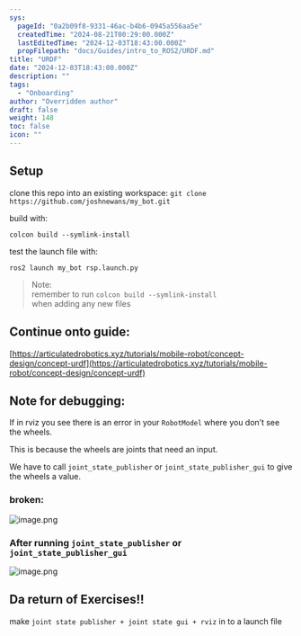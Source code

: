 ```yaml
---
sys:
  pageId: "0a2b09f8-9331-46ac-b4b6-0945a556aa5e"
  createdTime: "2024-08-21T00:29:00.000Z"
  lastEditedTime: "2024-12-03T18:43:00.000Z"
  propFilepath: "docs/Guides/intro_to_ROS2/URDF.md"
title: "URDF"
date: "2024-12-03T18:43:00.000Z"
description: ""
tags:
  - "Onboarding"
author: "Overridden author"
draft: false
weight: 148
toc: false
icon: ""
---
```


## Setup

clone this repo into an existing workspace:
`git clone https://github.com/joshnewans/my_bot.git`

build with:

`colcon build --symlink-install`

test the launch file with:

`ros2 launch my_bot rsp.launch.py`

> Note:  
> remember to run `colcon build --symlink-install`  
> when adding any new files

## Continue onto guide:

[https://articulatedrobotics.xyz/tutorials/mobile-robot/concept-design/concept-urdf](https://articulatedrobotics.xyz/tutorials/mobile-robot/concept-design/concept-urdf)

## Note for debugging:

If in rviz you see there is an error in your `RobotModel` where you don’t see the wheels.

This is because the wheels are joints that need an input. 

We have to call `joint_state_publisher` or `joint_state_publisher_gui` to give the wheels a value.

### broken:

![image.png](https://prod-files-secure.s3.us-west-2.amazonaws.com/d518164a-d88e-44d1-a4ee-3adb3bd8bce0/96a1d089-1f17-4dbf-8563-f2aef56a4d37/image.png?X-Amz-Algorithm=AWS4-HMAC-SHA256&X-Amz-Content-Sha256=UNSIGNED-PAYLOAD&X-Amz-Credential=ASIAZI2LB4662WFVPQDS%2F20250604%2Fus-west-2%2Fs3%2Faws4_request&X-Amz-Date=20250604T070947Z&X-Amz-Expires=3600&X-Amz-Security-Token=IQoJb3JpZ2luX2VjEE8aCXVzLXdlc3QtMiJHMEUCIQD8ZEt8D9hSiD4ifCZJkuXQfwJWm2lxKlS%2B%2BDIht57WdgIgfqnWFfQINcZC7bNnGdZo7mgW24uL6%2BWvGGYAMyJlWpMq%2FwMIKBAAGgw2Mzc0MjMxODM4MDUiDMjTZ%2BmSC6QTQQEoFircA8R8oEwEcHxq0pBhpenJlVGELueFNKNxIN3cCtzKXtYQjDnYGhvDEb4%2ByGsv%2Bwx3BHN6qj3GmIv%2FPSehwDjAH53NFX%2BTUVIlwhIQy%2BWEe29F0HD1P6OraG1x%2Fug%2FbkPCAdm4ea6n1XxSw%2FuaOIZN4kgT0W9WnBRtolMJ%2Bz8GosAaC2y9C35CHJ0Iqi2KsN2srZLTfxETGMYm6aH2tfvT3gPedfN30SbgpYVIZff5zH3YFW5BDVSxphlc%2B3D0s%2F%2Bqr9sJA8mZazPuBuMIhQ5ZQ%2F3WJJW6jkKLDknRuZJeUJ%2FlJc0R1IETe4xIjVAQn8E5PZRbfjONvp4zeLGSgRRjrTV5%2BrK7S0%2F2CO5Qgf%2FkvuEgfEo5kAl8h622SslBMns6VnEylEuQoWrtGOXvAimwsAADVIADCw2YtEv1tY%2BPlMtJQSRjaKcmrOhwHD7N8b57tMWdAR8uJGzCbmzQMjACe1f2PLlRzjLMBIjcpPMCqo%2BtsWyTmS5ZLmr4ADp%2BXrHNePC5OOzwvbs%2BW1AyiLt8qjrk3YmyReGoiw1NI3OvcO863qPvikjN99Z2gK0sOnxqx6gqJRDJlNpjFwguQWPmihBZ3b0h6WwRBMg7hwfnihD73MNSE9uQwuysk3iCMMXY%2F8EGOqUBjD111S0jhHGZN6kYyx1HssJ4As%2BZfVKD16qM7XPyhMEg60z%2BJEWA4RHvf4rBfm%2F%2Faz4z1W6o3RS7CPvFRt%2FdVGxAcCGf3B1%2Be1K2Q7P%2BVpA%2FswxCVN9T%2FETcNg0ukf8C5MR4v0jTiZbtyOIeeMD2NxV%2Bfo5p%2B%2FR3lq%2Bx61R6qWkvUxKJku7nxpLWZKwIisnjpIdei6dlnaGOzKE75%2Bq5CQcWvpC9&X-Amz-Signature=05bb90406129c828f59c715526722c9a7d7ac727c29eb6ded442cba0bfb1fa8f&X-Amz-SignedHeaders=host&x-id=GetObject)

### After running `joint_state_publisher` or `joint_state_publisher_gui`

![image.png](https://prod-files-secure.s3.us-west-2.amazonaws.com/d518164a-d88e-44d1-a4ee-3adb3bd8bce0/130c99c7-1b0b-4031-9953-844fc3950ff4/image.png?X-Amz-Algorithm=AWS4-HMAC-SHA256&X-Amz-Content-Sha256=UNSIGNED-PAYLOAD&X-Amz-Credential=ASIAZI2LB4662WFVPQDS%2F20250604%2Fus-west-2%2Fs3%2Faws4_request&X-Amz-Date=20250604T070947Z&X-Amz-Expires=3600&X-Amz-Security-Token=IQoJb3JpZ2luX2VjEE8aCXVzLXdlc3QtMiJHMEUCIQD8ZEt8D9hSiD4ifCZJkuXQfwJWm2lxKlS%2B%2BDIht57WdgIgfqnWFfQINcZC7bNnGdZo7mgW24uL6%2BWvGGYAMyJlWpMq%2FwMIKBAAGgw2Mzc0MjMxODM4MDUiDMjTZ%2BmSC6QTQQEoFircA8R8oEwEcHxq0pBhpenJlVGELueFNKNxIN3cCtzKXtYQjDnYGhvDEb4%2ByGsv%2Bwx3BHN6qj3GmIv%2FPSehwDjAH53NFX%2BTUVIlwhIQy%2BWEe29F0HD1P6OraG1x%2Fug%2FbkPCAdm4ea6n1XxSw%2FuaOIZN4kgT0W9WnBRtolMJ%2Bz8GosAaC2y9C35CHJ0Iqi2KsN2srZLTfxETGMYm6aH2tfvT3gPedfN30SbgpYVIZff5zH3YFW5BDVSxphlc%2B3D0s%2F%2Bqr9sJA8mZazPuBuMIhQ5ZQ%2F3WJJW6jkKLDknRuZJeUJ%2FlJc0R1IETe4xIjVAQn8E5PZRbfjONvp4zeLGSgRRjrTV5%2BrK7S0%2F2CO5Qgf%2FkvuEgfEo5kAl8h622SslBMns6VnEylEuQoWrtGOXvAimwsAADVIADCw2YtEv1tY%2BPlMtJQSRjaKcmrOhwHD7N8b57tMWdAR8uJGzCbmzQMjACe1f2PLlRzjLMBIjcpPMCqo%2BtsWyTmS5ZLmr4ADp%2BXrHNePC5OOzwvbs%2BW1AyiLt8qjrk3YmyReGoiw1NI3OvcO863qPvikjN99Z2gK0sOnxqx6gqJRDJlNpjFwguQWPmihBZ3b0h6WwRBMg7hwfnihD73MNSE9uQwuysk3iCMMXY%2F8EGOqUBjD111S0jhHGZN6kYyx1HssJ4As%2BZfVKD16qM7XPyhMEg60z%2BJEWA4RHvf4rBfm%2F%2Faz4z1W6o3RS7CPvFRt%2FdVGxAcCGf3B1%2Be1K2Q7P%2BVpA%2FswxCVN9T%2FETcNg0ukf8C5MR4v0jTiZbtyOIeeMD2NxV%2Bfo5p%2B%2FR3lq%2Bx61R6qWkvUxKJku7nxpLWZKwIisnjpIdei6dlnaGOzKE75%2Bq5CQcWvpC9&X-Amz-Signature=eb4bf88d5a2253577ff1f9bbcec278c4164d3a5883aeef7c61e2fdebe5b88f0f&X-Amz-SignedHeaders=host&x-id=GetObject)

## Da return of Exercises!!

make `joint state publisher + joint state gui + rviz` in to a launch file
